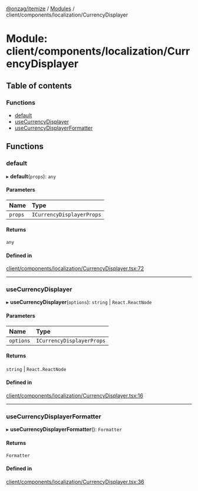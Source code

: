 [@onzag/itemize](../README.md) / [Modules](../modules.md) / client/components/localization/CurrencyDisplayer

# Module: client/components/localization/CurrencyDisplayer

## Table of contents

### Functions

- [default](client_components_localization_CurrencyDisplayer.md#default)
- [useCurrencyDisplayer](client_components_localization_CurrencyDisplayer.md#usecurrencydisplayer)
- [useCurrencyDisplayerFormatter](client_components_localization_CurrencyDisplayer.md#usecurrencydisplayerformatter)

## Functions

### default

▸ **default**(`props`): `any`

#### Parameters

| Name | Type |
| :------ | :------ |
| `props` | `ICurrencyDisplayerProps` |

#### Returns

`any`

#### Defined in

[client/components/localization/CurrencyDisplayer.tsx:72](https://github.com/onzag/itemize/blob/73e0c39e/client/components/localization/CurrencyDisplayer.tsx#L72)

___

### useCurrencyDisplayer

▸ **useCurrencyDisplayer**(`options`): `string` \| `React.ReactNode`

#### Parameters

| Name | Type |
| :------ | :------ |
| `options` | `ICurrencyDisplayerProps` |

#### Returns

`string` \| `React.ReactNode`

#### Defined in

[client/components/localization/CurrencyDisplayer.tsx:16](https://github.com/onzag/itemize/blob/73e0c39e/client/components/localization/CurrencyDisplayer.tsx#L16)

___

### useCurrencyDisplayerFormatter

▸ **useCurrencyDisplayerFormatter**(): `Formatter`

#### Returns

`Formatter`

#### Defined in

[client/components/localization/CurrencyDisplayer.tsx:36](https://github.com/onzag/itemize/blob/73e0c39e/client/components/localization/CurrencyDisplayer.tsx#L36)
